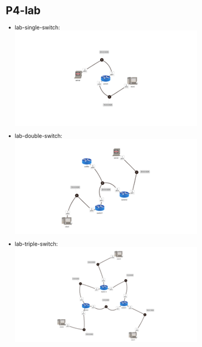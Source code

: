 # P4-lab

* lab-single-switch:
![lab-single-switch](https://github.com/giuseppevalentinobaldi/P4-lab/blob/master/res/lab-single-switch.png)

* lab-double-switch:
![lab-double-switch](https://github.com/giuseppevalentinobaldi/P4-lab/blob/master/res/lab-double-switch.png)


* lab-triple-switch:
![lab-triple-switch](https://github.com/giuseppevalentinobaldi/P4-lab/blob/master/res/lab-triple-switch.png)

